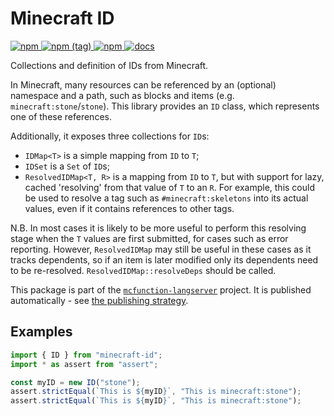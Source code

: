 # Minecraft ID

[ ![npm](https://img.shields.io/npm/v/minecraft-id.svg?style=flat-square) ![npm (tag)](https://img.shields.io/npm/v/minecraft-id/next.svg?style=flat-square) ![npm](https://img.shields.io/npm/dt/minecraft-id.svg?style=flat-square) ](http://npm.im/minecraft-id)
[![docs](https://img.shields.io/badge/docs-TypeDoc-blueviolet.svg?style=flat-square)](http://levertion.github.io/mcfunction/id)

Collections and definition of IDs from Minecraft.

In Minecraft, many resources can be referenced by an (optional) namespace and a
path, such as blocks and items (e.g. `minecraft:stone`/`stone`). This library
provides an `ID` class, which represents one of these references.

Additionally, it exposes three collections for `ID`s:

-   `IDMap<T>` is a simple mapping from `ID` to `T`;
-   `IDSet` is a `Set` of `ID`s;
-   `ResolvedIDMap<T, R>` is a mapping from `ID` to `T`, but with support for
    lazy, cached 'resolving' from that value of `T` to an `R`. For example, this
    could be used to resolve a tag such as `#minecraft:skeletons` into its
    actual values, even if it contains references to other tags.

N.B. In most cases it is likely to be more useful to perform this resolving
stage when the `T` values are first submitted, for cases such as error
reporting. However, `ResolvedIDMap` may still be useful in these cases as it
tracks dependents, so if an item is later modified only its dependents need to
be re-resolved. `ResolvedIDMap::resolveDeps` should be called.

This package is part of the
[`mcfunction-langserver`](https://github.com/Levertion/mcfunction) project. It
is published automatically - see
[the publishing strategy](https://github.com/Levertion/mcfunction#publishing-strategy).

## Examples

```ts
import { ID } from "minecraft-id";
import * as assert from "assert";

const myID = new ID("stone");
assert.strictEqual(`This is ${myID}`, "This is minecraft:stone");
assert.strictEqual(`This is ${myID}`, "This is minecraft:stone");
```
